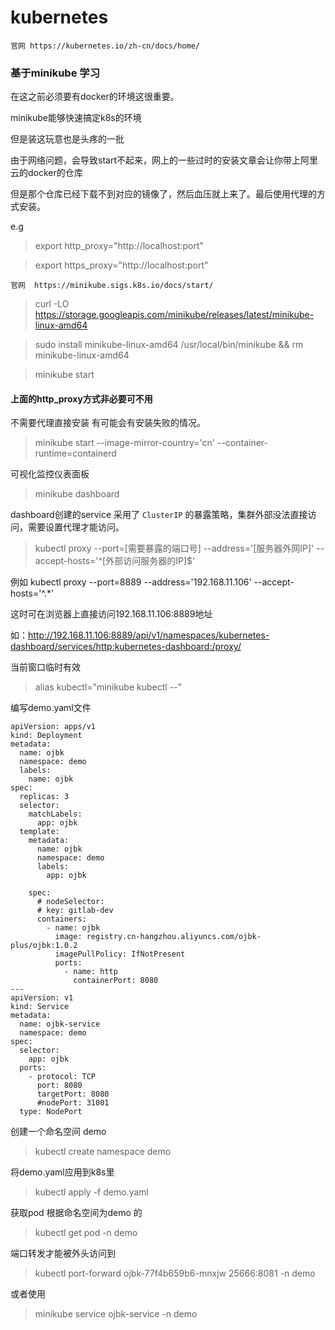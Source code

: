 # kubernetes 

    官网 https://kubernetes.io/zh-cn/docs/home/


### 基于minikube 学习

在这之前必须要有docker的环境这很重要。

minikube能够快速搞定k8s的环境

但是装这玩意也是头疼的一批

由于网络问题，会导致start不起来，网上的一些过时的安装文章会让你带上阿里云的docker的仓库

但是那个仓库已经下载不到对应的镜像了，然后血压就上来了。最后使用代理的方式安装。

e.g
>export http_proxy="http://localhost:port"

>export https_proxy="http://localhost:port"

    
    官网  https://minikube.sigs.k8s.io/docs/start/


>curl -LO https://storage.googleapis.com/minikube/releases/latest/minikube-linux-amd64

>sudo install minikube-linux-amd64 /usr/local/bin/minikube && rm minikube-linux-amd64

>minikube start

####  上面的http_proxy方式非必要可不用

不需要代理直接安装 有可能会有安装失败的情况。

>minikube start --image-mirror-country='cn' --container-runtime=containerd



可视化监控仪表面板

> minikube dashboard

dashboard创建的service 采用了 `ClusterIP` 的暴露策略，集群外部没法直接访问，需要设置代理才能访问。

>kubectl proxy  --port=[需要暴露的端口号] --address='[服务器外网IP]' --accept-hosts='^[外部访问服务器的IP]$'

例如 kubectl proxy --port=8889 --address='192.168.11.106' --accept-hosts='^.*'

这时可在浏览器上直接访问192.168.11.106:8889地址

如：http://192.168.11.106:8889/api/v1/namespaces/kubernetes-dashboard/services/http:kubernetes-dashboard:/proxy/



当前窗口临时有效

>alias kubectl="minikube kubectl --"

编写demo.yaml文件
```
apiVersion: apps/v1
kind: Deployment
metadata:
  name: ojbk
  namespace: demo
  labels:
    name: ojbk
spec:
  replicas: 3
  selector:
    matchLabels:
      app: ojbk
  template:
    metadata:
      name: ojbk
      namespace: demo
      labels:
        app: ojbk

    spec:
      # nodeSelector:
      # key: gitlab-dev
      containers:
        - name: ojbk
          image: registry.cn-hangzhou.aliyuncs.com/ojbk-plus/ojbk:1.0.2
          imagePullPolicy: IfNotPresent
          ports:
            - name: http
              containerPort: 8080
---
apiVersion: v1
kind: Service
metadata:
  name: ojbk-service
  namespace: demo
spec:
  selector:
    app: ojbk
  ports:
    - protocol: TCP
      port: 8080
      targetPort: 8080
      #nodePort: 31001
  type: NodePort

```

创建一个命名空间 demo

>kubectl create namespace demo

将demo.yaml应用到k8s里

>kubectl apply -f demo.yaml


获取pod  根据命名空间为demo 的

> kubectl get pod -n demo
 
端口转发才能被外头访问到
> kubectl port-forward ojbk-77f4b659b6-mnxjw  25666:8081 -n demo

或者使用
>minikube service ojbk-service -n demo